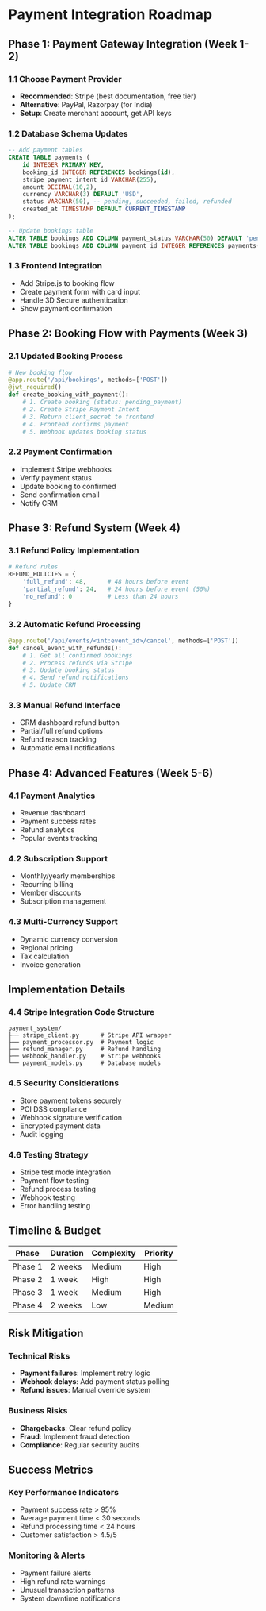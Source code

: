 # Payment Integration Roadmap

## Phase 1: Payment Gateway Integration (Week 1-2)

### 1.1 Choose Payment Provider
- **Recommended**: Stripe (best documentation, free tier)
- **Alternative**: PayPal, Razorpay (for India)
- **Setup**: Create merchant account, get API keys

### 1.2 Database Schema Updates
```sql
-- Add payment tables
CREATE TABLE payments (
    id INTEGER PRIMARY KEY,
    booking_id INTEGER REFERENCES bookings(id),
    stripe_payment_intent_id VARCHAR(255),
    amount DECIMAL(10,2),
    currency VARCHAR(3) DEFAULT 'USD',
    status VARCHAR(50), -- pending, succeeded, failed, refunded
    created_at TIMESTAMP DEFAULT CURRENT_TIMESTAMP
);

-- Update bookings table
ALTER TABLE bookings ADD COLUMN payment_status VARCHAR(50) DEFAULT 'pending';
ALTER TABLE bookings ADD COLUMN payment_id INTEGER REFERENCES payments(id);
```

### 1.3 Frontend Integration
- Add Stripe.js to booking flow
- Create payment form with card input
- Handle 3D Secure authentication
- Show payment confirmation

## Phase 2: Booking Flow with Payments (Week 3)

### 2.1 Updated Booking Process
```python
# New booking flow
@app.route('/api/bookings', methods=['POST'])
@jwt_required()
def create_booking_with_payment():
    # 1. Create booking (status: pending_payment)
    # 2. Create Stripe Payment Intent
    # 3. Return client_secret to frontend
    # 4. Frontend confirms payment
    # 5. Webhook updates booking status
```

### 2.2 Payment Confirmation
- Implement Stripe webhooks
- Verify payment status
- Update booking to confirmed
- Send confirmation email
- Notify CRM

## Phase 3: Refund System (Week 4)

### 3.1 Refund Policy Implementation
```python
# Refund rules
REFUND_POLICIES = {
    'full_refund': 48,      # 48 hours before event
    'partial_refund': 24,   # 24 hours before event (50%)
    'no_refund': 0          # Less than 24 hours
}
```

### 3.2 Automatic Refund Processing
```python
@app.route('/api/events/<int:event_id>/cancel', methods=['POST'])
def cancel_event_with_refunds():
    # 1. Get all confirmed bookings
    # 2. Process refunds via Stripe
    # 3. Update booking status
    # 4. Send refund notifications
    # 5. Update CRM
```

### 3.3 Manual Refund Interface
- CRM dashboard refund button
- Partial/full refund options
- Refund reason tracking
- Automatic email notifications

## Phase 4: Advanced Features (Week 5-6)

### 4.1 Payment Analytics
- Revenue dashboard
- Payment success rates
- Refund analytics
- Popular events tracking

### 4.2 Subscription Support
- Monthly/yearly memberships
- Recurring billing
- Member discounts
- Subscription management

### 4.3 Multi-Currency Support
- Dynamic currency conversion
- Regional pricing
- Tax calculation
- Invoice generation

## Implementation Details

### 4.4 Stripe Integration Code Structure
```
payment_system/
├── stripe_client.py      # Stripe API wrapper
├── payment_processor.py  # Payment logic
├── refund_manager.py     # Refund handling
├── webhook_handler.py    # Stripe webhooks
└── payment_models.py     # Database models
```

### 4.5 Security Considerations
- Store payment tokens securely
- PCI DSS compliance
- Webhook signature verification
- Encrypted payment data
- Audit logging

### 4.6 Testing Strategy
- Stripe test mode integration
- Payment flow testing
- Refund process testing
- Webhook testing
- Error handling testing

## Timeline & Budget

| Phase | Duration | Complexity | Priority |
|-------|----------|------------|----------|
| Phase 1 | 2 weeks | Medium | High |
| Phase 2 | 1 week | High | High |
| Phase 3 | 1 week | Medium | High |
| Phase 4 | 2 weeks | Low | Medium |

## Risk Mitigation

### Technical Risks
- **Payment failures**: Implement retry logic
- **Webhook delays**: Add payment status polling
- **Refund issues**: Manual override system

### Business Risks
- **Chargebacks**: Clear refund policy
- **Fraud**: Implement fraud detection
- **Compliance**: Regular security audits

## Success Metrics

### Key Performance Indicators
- Payment success rate > 95%
- Average payment time < 30 seconds
- Refund processing time < 24 hours
- Customer satisfaction > 4.5/5

### Monitoring & Alerts
- Payment failure alerts
- High refund rate warnings
- Unusual transaction patterns
- System downtime notifications